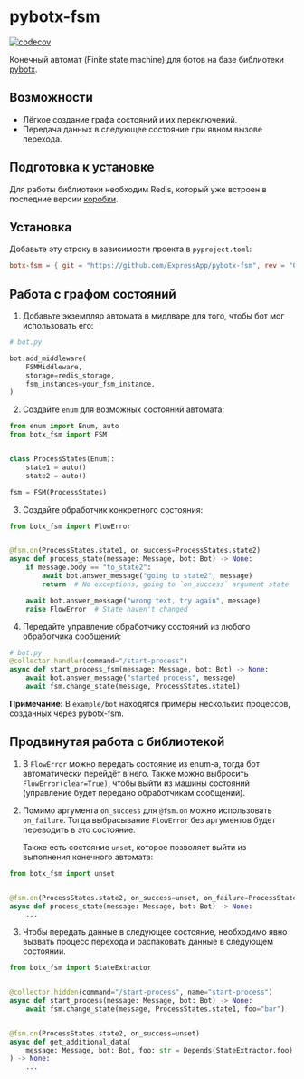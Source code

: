 # pybotx-fsm

[![codecov](https://codecov.io/gh/ExpressApp/pybotx-fsm/branch/master/graph/badge.svg?token=JWT9JWU2Z4)](https://codecov.io/gh/ExpressApp/pybotx-fsm)

Конечный автомат (Finite state machine) для ботов на базе библиотеки
[pybotx](https://github.com/ExpressApp/pybotx).


## Возможности

* Лёгкое создание графа состояний и их переключений.
* Передача данных в следующее состояние при явном вызове перехода.


## Подготовка к установке

Для работы библиотеки необходим Redis, который уже встроен в последние версии
[коробки](https://github.com/ExpressApp/async-box).


## Установка

Добавьте эту строку в зависимости проекта в `pyproject.toml`:

```toml
botx-fsm = { git = "https://github.com/ExpressApp/pybotx-fsm", rev = "0.1.4" }
```

## Работа с графом состояний

1. Добавьте экземпляр автомата в мидлваре для того, чтобы бот мог использовать его:

```python
# bot.py

bot.add_middleware(
    FSMMiddleware,
    storage=redis_storage,
    fsm_instances=your_fsm_instance,
)
```

2. Создайте `enum` для возможных состояний автомата:

```python
from enum import Enum, auto
from botx_fsm import FSM


class ProcessStates(Enum):
    state1 = auto()
    state2 = auto()

fsm = FSM(ProcessStates)
```

3. Создайте обработчик конкретного состояния:

```python
from botx_fsm import FlowError


@fsm.on(ProcessStates.state1, on_success=ProcessStates.state2)
async def process_state(message: Message, bot: Bot) -> None:
    if message.body == "to_state2":
        await bot.answer_message("going to state2", message)
        return  # No exceptions, going to `on_success` argument state

    await bot.answer_message("wrong text, try again", message)
    raise FlowError  # State haven't changed
```

4. Передайте управление обработчику состояний из любого обработчика сообщений:

```python
# bot.py
@collector.handler(command="/start-process")
async def start_process_fsm(message: Message, bot: Bot) -> None:
    await bot.answer_message("started process", message)
    await fsm.change_state(message, ProcessStates.state1)
```

**Примечание:** В `example/bot` находятся примеры нескольких процессов,
созданных через pybotx-fsm.


## Продвинутая работа с библиотекой

1. В `FlowError` можно передать состояние из enum-а, тогда бот автоматически
   перейдёт в него. Также можно выбросить `FlowError(clear=True)`, чтобы выйти
   из машины состояний (управление будет передано обработчикам сообщений).

2. Помимо аргумента `on_success` для `@fsm.on` можно использовать `on_failure`.
   Тогда выбрасывание `FlowError` без аргументов будет переводить в это
   состояние.

   Также есть состояние `unset`, которое позволяет выйти из
   выполнения конечного автомата:

```python
from botx_fsm import unset


@fsm.on(ProcessStates.state2, on_success=unset, on_failure=ProcessStates.state1)
async def process_state(message: Message, bot: Bot) -> None:
    ...
```

3. Чтобы передать данные в следующее состояние, необходимо явно вызвать процесс
   перехода и распаковать данные в следующем состоянии.

```python
from botx_fsm import StateExtractor


@collector.hidden(command="/start-process", name="start-process")
async def start_process(message: Message, bot: Bot) -> None:
    await fsm.change_state(message, ProcessStates.state1, foo="bar")


@fsm.on(ProcessStates.state2, on_success=unset)
async def get_additional_data(
    message: Message, bot: Bot, foo: str = Depends(StateExtractor.foo)
) -> None:
    ...
```
